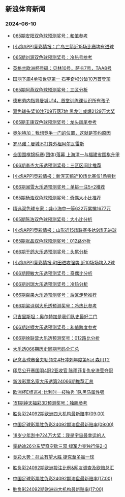 ## 新浪体育新闻 
### 2024-06-10

+ [065期安阳双色球预测奖号：和值参考](https://sports.sina.com.cn/l/2024-06-09/doc-inaycmqk0367519.shtml)

+ [[小炮APP]竞彩情报：广岛三箭近15场比赛均有进球](https://sports.sina.com.cn/l/2024-06-09/doc-inayayyn6171329.shtml)

+ [065期刘源双色球预测奖号：冷热号参考](https://sports.sina.com.cn/l/2024-06-09/doc-inaycmqk0367902.shtml)

+ [英格兰欧洲杯号码：贝林10号，萨卡7号，TAA8号](https://sports.sina.com.cn/g/2024-06-08/doc-inaxzxnt3949309.shtml)

+ [国羽下周4单项世界第一 石宇奇积分破10万首登顶](https://sports.sina.com.cn/others/badmin/2024-06-09/doc-inayeamy5658018.shtml)

+ [065期阿燕双色球预测奖号：三区分析](https://sports.sina.com.cn/l/2024-06-09/doc-inaycmqk0367821.shtml)

+ [德布劳内指导曼城U14，首堂训练课认识所有孩子](https://sports.sina.com.cn/g/2024-06-08/doc-inaxzxny6678491.shtml)

+ [双色球头奖10注709万落7地 黑龙江或爆2129万大奖](https://sports.sina.com.cn/l/2024-06-09/doc-inayeamy5666244.shtml)

+ [065期王康双色球预测奖号：龙头凤尾参考](https://sports.sina.com.cn/l/2024-06-09/doc-inaycmqk0367256.shtml)

+ [奥尔特加：我想竞争一门的位置，这就是签约原因](https://sports.sina.com.cn/g/2024-06-09/doc-inayacur3821490.shtml)

+ [罗马诺：曼城不打算外租阿尔瓦雷斯](https://sports.sina.com.cn/g/2024-06-08/doc-inaxzxnt3952085.shtml)

+ [全国围棋锦标赛(团体)落幕 上海清一与福建省围棋升甲](https://sports.sina.com.cn/go/2024-06-09/doc-inaycfhn0455297.shtml)

+ [066期李杰大乐透预测奖号：三区区间比推荐](https://sports.sina.com.cn/l/2024-06-09/doc-inaycmqh5986540.shtml)

+ [[小炮APP]竞彩情报：新泻天鹅近10场比赛仅1场零封](https://sports.sina.com.cn/l/2024-06-09/doc-inayayyn6168752.shtml)

+ [066期闻雪大乐透预测奖号：单挑一注5+2推荐](https://sports.sina.com.cn/l/2024-06-09/doc-inaycmqh5987001.shtml)

+ [065期杨浩双色球预测奖号：奇偶大小比推荐](https://sports.sina.com.cn/l/2024-06-09/doc-inaycmqh5985647.shtml)

+ [精选双色球专家：龚小海中一等622万累擒1677万](https://sports.sina.com.cn/l/2024-06-09/doc-inaycfhc3331566.shtml)

+ [065期陈浩双色球预测奖号：大小比分析](https://sports.sina.com.cn/l/2024-06-09/doc-inaycmqk0367460.shtml)

+ [[小炮APP]竞彩情报：山形近15场联赛多达9场无进球](https://sports.sina.com.cn/l/2024-06-09/doc-inayausq6268141.shtml)

+ [065期张晶双色球预测奖号：012路分析](https://sports.sina.com.cn/l/2024-06-09/doc-inaycmqk0367102.shtml)

+ [066期于鸽大乐透预测奖号：头尾分析](https://sports.sina.com.cn/l/2024-06-09/doc-inaycmqh5986195.shtml)

+ [[小炮APP]竞彩情报:町田进攻强势 近10场场均入2球](https://sports.sina.com.cn/l/2024-06-09/doc-inayausi3542769.shtml)

+ [066期顾敏大乐透预测奖号：奇偶比分析](https://sports.sina.com.cn/l/2024-06-09/doc-inaycmqk0368729.shtml)

+ [066期刘瑞大乐透预测奖号：冷热分析](https://sports.sina.com.cn/l/2024-06-09/doc-inaycmqk0369182.shtml)

+ [066期百果大乐透预测奖号：后区走势推荐](https://sports.sina.com.cn/l/2024-06-09/doc-inaycmqh5986804.shtml)

+ [066期梁诗琪大乐透预测奖号：冷热比参考](https://sports.sina.com.cn/l/2024-06-09/doc-inaycmqk0368816.shtml)

+ [贝吉里斯坦：奥尔特加是我们队史最好二门](https://sports.sina.com.cn/g/2024-06-09/doc-inayacuw6548556.shtml)

+ [066期赵捷大乐透预测奖号：和值跨度参考](https://sports.sina.com.cn/l/2024-06-09/doc-inaycmqk0368585.shtml)

+ [066期徐联营大乐透预测奖号：012路比分析](https://sports.sina.com.cn/l/2024-06-09/doc-inaycmqh5986312.shtml)

+ [大乐透066期历史同期号码全汇总](https://sports.sina.com.cn/l/2024-06-09/doc-inaycmqh5975613.shtml)

+ [纪念高球赛舍夫勒领先4杆冲刺年度第5冠 森川T2](https://sports.sina.com.cn/golf/pgatour/2024-06-09/doc-inayayyf3424747.shtml)

+ [印尼公开赛国羽4冠2亚收官 陈雨菲复仇安洗莹夺冠](https://sports.sina.com.cn/others/badmin/2024-06-09/doc-inaycwea5774687.shtml)

+ [新浪彩票名家大乐透第24066期推荐汇总](https://sports.sina.com.cn/l/2024-06-09/doc-inaycmqk0361533.shtml)

+ [欧洲杯E组巡礼:比利时一枝独秀 1队黑马属性强](https://sports.sina.com.cn/l/2024-06-10/doc-inayexrq5265937.shtml)

+ [151期钟天福彩3D预测奖号：独胆参考](https://sports.sina.com.cn/l/2024-06-09/doc-inaycmqh5990254.shtml)

+ [胜负彩24092期欧洲四大机构最新赔率(09:00)](https://sports.sina.com.cn/l/2024-06-10/doc-inayfcxp9523416.shtml)

+ [中国足球彩票胜负彩24092期澳盘最新赔率(09:00)](https://sports.sina.com.cn/l/2024-06-10/doc-inayfcxp9523033.shtml)

+ [18岁少年刮中724万大奖：我是宇宙最幸运的人](https://sports.sina.com.cn/l/2024-06-10/doc-inayexrr9648398.shtml)

+ [霍勒迪26分东契奇空砍三双 绿军力克独行侠2-0](https://sports.sina.com.cn/basketball/nba/2024-06-10/doc-inayfkfm9449931.shtml)

+ [竞彩大势：荷兰有望大胜 捷克至多赢一球](https://sports.sina.com.cn/l/2024-06-10/doc-inayfcxp9519945.shtml)

+ [胜负彩24092期欧洲投注比例&网友调查及欧赔总汇](https://sports.sina.com.cn/l/2024-06-10/doc-inayfcxn5145605.shtml)

+ [中国足球彩票胜负彩24092期澳盘最新赔率(17:00)](https://sports.sina.com.cn/l/2024-06-10/doc-inayfcxp9523033.shtml)

+ [胜负彩24092期欧洲四大机构最新赔率(17:00)](https://sports.sina.com.cn/l/2024-06-10/doc-inayfcxp9523416.shtml)

